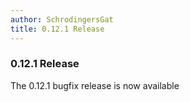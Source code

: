 ```yaml
---
author: SchrodingersGat
title: 0.12.1 Release
---
```


### 0.12.1 Release

The 0.12.1 bugfix release is now available
